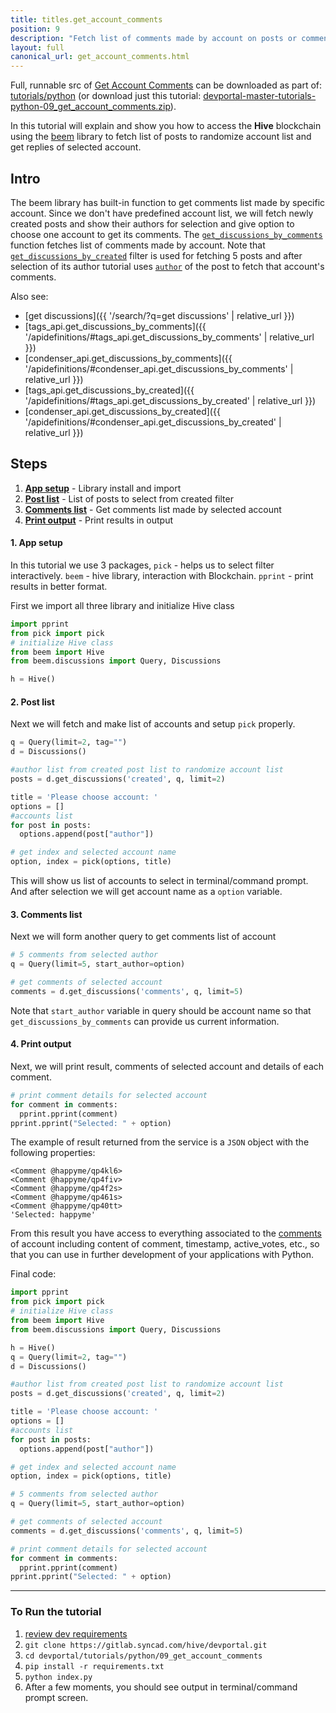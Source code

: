 ```yaml
---
title: titles.get_account_comments
position: 9
description: "Fetch list of comments made by account on posts or comments."
layout: full
canonical_url: get_account_comments.html
---
```

Full, runnable src of [Get Account Comments](https://gitlab.syncad.com/hive/devportal/-/tree/master/tutorials/python/09_get_account_comments) can be downloaded as part of: [tutorials/python](https://gitlab.syncad.com/hive/devportal/-/tree/master/tutorials/python) (or download just this tutorial: [devportal-master-tutorials-python-09_get_account_comments.zip](https://gitlab.syncad.com/hive/devportal/-/archive/master/devportal-master.zip?path=tutorials/python/09_get_account_comments)).

In this tutorial will explain and show you how to access the **Hive** blockchain using the [beem](https://github.com/holgern/beem) library to fetch list of posts to randomize account list and get replies of selected account.

## Intro

The beem library has built-in function to get comments list made by specific account. Since we don't have predefined account list, we will fetch newly created posts and show their authors for selection and give option to choose one account to get its comments. The [`get_discussions_by_comments`](https://beem.readthedocs.io/en/latest/beem.discussions.html#beem.discussions.Discussions_by_comments) function fetches list of comments made by account. Note that [`get_discussions_by_created`](https://beem.readthedocs.io/en/latest/beem.discussions.html#beem.discussions.Discussions_by_created) filter is used for fetching 5 posts and after selection of its author tutorial uses [`author`](https://beem.readthedocs.io/en/latest/beem.comment.html#beem.comment.Comment.author) of the post to fetch that account's comments. 

Also see:
* [get discussions]({{ '/search/?q=get discussions' | relative_url }})
* [tags_api.get_discussions_by_comments]({{ '/apidefinitions/#tags_api.get_discussions_by_comments' | relative_url }})
* [condenser_api.get_discussions_by_comments]({{ '/apidefinitions/#condenser_api.get_discussions_by_comments' | relative_url }})
* [tags_api.get_discussions_by_created]({{ '/apidefinitions/#tags_api.get_discussions_by_created' | relative_url }})
* [condenser_api.get_discussions_by_created]({{ '/apidefinitions/#condenser_api.get_discussions_by_created' | relative_url }})

## Steps

1.  [**App setup**](#app-setup) - Library install and import
1.  [**Post list**](#post-list) - List of posts to select from created filter 
1.  [**Comments list**](#comments-list) - Get comments list made by selected account
1.  [**Print output**](#print-output) - Print results in output

#### 1. App setup <a name="app-setup"></a>

In this tutorial we use 3 packages, `pick` - helps us to select filter interactively. `beem` - hive library, interaction with Blockchain. `pprint` - print results in better format.

First we import all three library and initialize Hive class

```python
import pprint
from pick import pick
# initialize Hive class
from beem import Hive
from beem.discussions import Query, Discussions

h = Hive()
```

#### 2. Post list <a name="post-list"></a>

Next we will fetch and make list of accounts and setup `pick` properly.

```python
q = Query(limit=2, tag="")
d = Discussions()

#author list from created post list to randomize account list
posts = d.get_discussions('created', q, limit=2)

title = 'Please choose account: '
options = []
#accounts list
for post in posts:
  options.append(post["author"])

# get index and selected account name
option, index = pick(options, title)
```

This will show us list of accounts to select in terminal/command prompt. And after selection we will get account name as a `option` variable.

#### 3. Comments list <a name="comments-list"></a>

Next we will form another query to get comments list of account

```python
# 5 comments from selected author
q = Query(limit=5, start_author=option)

# get comments of selected account
comments = d.get_discussions('comments', q, limit=5)
```

Note that `start_author` variable in query should be account name so that `get_discussions_by_comments` can provide us current information.

#### 4. Print output <a name="print-output"></a>

Next, we will print result, comments of selected account and details of each comment.

```python
# print comment details for selected account
for comment in comments:
  pprint.pprint(comment)
pprint.pprint("Selected: " + option)
```

The example of result returned from the service is a `JSON` object with the following properties:

```
<Comment @happyme/qp4kl6>
<Comment @happyme/qp4fiv>
<Comment @happyme/qp4f2s>
<Comment @happyme/qp461s>
<Comment @happyme/qp40tt>
'Selected: happyme'
```

From this result you have access to everything associated to the [comments](https://beem.readthedocs.io/en/latest/beem.comment.html#beem.comment.Comment) of account including content of comment, timestamp, active_votes, etc., so that you can use in further development of your applications with Python.

Final code:

```python
import pprint
from pick import pick
# initialize Hive class
from beem import Hive
from beem.discussions import Query, Discussions

h = Hive()
q = Query(limit=2, tag="")
d = Discussions()

#author list from created post list to randomize account list
posts = d.get_discussions('created', q, limit=2)

title = 'Please choose account: '
options = []
#accounts list
for post in posts:
  options.append(post["author"])

# get index and selected account name
option, index = pick(options, title)

# 5 comments from selected author
q = Query(limit=5, start_author=option) 

# get comments of selected account
comments = d.get_discussions('comments', q, limit=5)

# print comment details for selected account
for comment in comments:
  pprint.pprint(comment)
pprint.pprint("Selected: " + option)


```

---

### To Run the tutorial

1. [review dev requirements](getting_started.html)
1. `git clone https://gitlab.syncad.com/hive/devportal.git`
1. `cd devportal/tutorials/python/09_get_account_comments`
1. `pip install -r requirements.txt`
1. `python index.py`
1. After a few moments, you should see output in terminal/command prompt screen.
